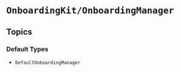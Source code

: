 # ``OnboardingKit/OnboardingManager``

## Topics

### Default Types

- ``DefaultOnboardingManager``
